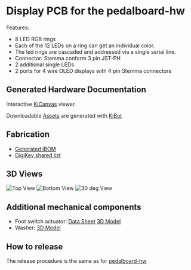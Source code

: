 # Display PCB for the pedalboard-hw

Features:

- 8 LED RGB rings
- Each of the 12 LEDs on a ring can get an individual color.
- The led rings are cascaded and addressed via a single serial line.
- Connector: Stemma conform 3 pin JST-PH
- 2 additional single LEDs
- 2 ports for 4 wire OLED displays with 4 pin Stemma connectors

## Generated Hardware Documentation

Interactive [KiCanvas](https://kicanvas.org/?github=https%3A%2F%2Fgithub.com%2Fpedalboard%2Fpedalboard-display%2Ftree%2Fmain) viewer.

Downloadable [Assets](https://pedalboard.github.io/pedalboard-display-site/latest) are generated with [KiBot](https://github.com/INTI-CMNB/KiBot)

## Fabrication

- [Generated iBOM](https://pedalboard.github.io/pedalboard-display-site/latest/Assembly/pedalboard-display-ibom.html)
- [DigiKey shared list](https://www.digikey.ch/en/mylists/list/VCPAA9117V)

## 3D Views

![Top View](https://pedalboard.github.io/pedalboard-display-site/latest/3D/pedalboard-display-3D_blender_top.png)
![Bottom View](https://pedalboard.github.io/pedalboard-display-site/latest/3D/pedalboard-display-3D_blender_bottom.png)
![30 deg View](https://pedalboard.github.io/pedalboard-display-site/latest/3D/pedalboard-display-3D_blender_30deg.png)

## Additional mechanical components

- Foot switch actuator: [Data Sheet](https://www.cliffuk.co.uk/products/switches/FC7125.pdf) [3D Model](https://github.com/pedalboard/pedalboard-case/blob/main/generated/actuator.stl)
- Washer: [3D Model](https://github.com/pedalboard/pedalboard-case/blob/main/generated/led-ring-washer.stl)

## How to release

The release procedure is the same as for [pedalboard-hw](https://github.com/pedalboard/pedalboard-hw/blob/main/doc/release-procedure.md)
